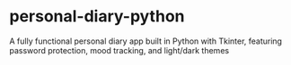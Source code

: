 # personal-diary-python
A fully functional personal diary app built in Python with Tkinter, featuring password protection, mood tracking, and light/dark themes
